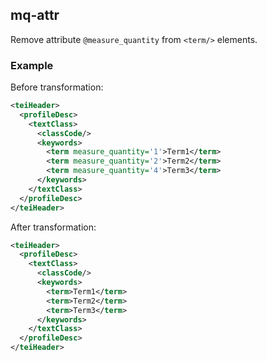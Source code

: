 ## mq-attr
Remove attribute ```@measure_quantity``` from ```<term/>``` elements.

### Example
Before transformation:
```xml
<teiHeader>
  <profileDesc>
    <textClass>
      <classCode/>
      <keywords>
        <term measure_quantity='1'>Term1</term>        
        <term measure_quantity='2'>Term2</term>
        <term measure_quantity='4'>Term3</term>
      </keywords>
    </textClass>
  </profileDesc>
</teiHeader>
```

After transformation:
```xml
<teiHeader>
  <profileDesc>
    <textClass>
      <classCode/>
      <keywords>
        <term>Term1</term>        
        <term>Term2</term>
        <term>Term3</term>
      </keywords>
    </textClass>
  </profileDesc>
</teiHeader>
```
